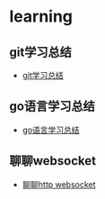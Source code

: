 # learning

## git学习总结
- [git学习总结](/git/git.md)

## go语言学习总结
- [go语言学习总结](/go/golang.md)

## 聊聊websocket
- [聊聊http websocket](/httpwebsocket/httpwebsocket.md)